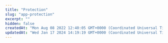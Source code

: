 ```yaml
---
title: "Protection"
slug: "app-protection"
excerpt: ""
hidden: false
createdAt: "Mon Aug 08 2022 12:40:05 GMT+0000 (Coordinated Universal Time)"
updatedAt: "Wed Jan 17 2024 14:19:19 GMT+0000 (Coordinated Universal Time)"
---
```

